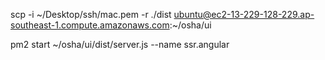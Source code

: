 scp -i ~/Desktop/ssh/mac.pem -r ./dist ubuntu@ec2-13-229-128-229.ap-southeast-1.compute.amazonaws.com:~/osha/ui

pm2 start ~/osha/ui/dist/server.js --name ssr.angular